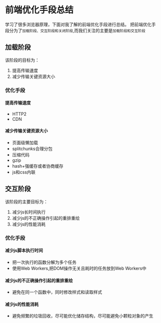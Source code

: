 # 前端优化手段总结
学习了很多浏览器原理，下面对我了解的前端优化手段进行总结。
把前端优化手段分为了`加载阶段、交互阶段和关闭阶段`,而我们关注的主要是`加载阶段和交互阶段`

## 加载阶段
该阶段的目标为：
1. 提高传输速度
2. 减少传输关键资源大小

### 优化手段
#### 提高传输速度
- HTTP2
- CDN

#### 减少传输关键资源大小
- 页面级懒加载
- splitchunks合理分包
- 压缩代码
- gzip
- hash+强缓存或者协商缓存
- js和css内联

## 交互阶段
该阶段的主要目标为：
1. 减少js长时间执行
2. 减少js的不正确操作引起的重排重绘
3. 减少js的性能消耗

### 优化手段
#### 减少js脚本执行时间
- 把一次执行的函数分解为多个任务
- 使用Web Workers,把DOM操作无关且耗时的任务放到Web Workers中

#### 减少js的不正确操作引起的重排重绘
- 避免在同一个函数中，同时修改样式和读取样式

#### 减少js的性能消耗
- 避免频繁的垃圾回收，尽可能优化储存结构，尽可能避免小颗粒对象的产生
